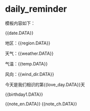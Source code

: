 # daily_reminder

模板内容如下：

{{date.DATA}} 

地区：{{region.DATA}} 

天气：{{weather.DATA}} 

气温：{{temp.DATA}} 

风向：{{wind_dir.DATA}} 

今天是我们相识的第{{love_day.DATA}}天 

{{birthday1.DATA}} 

{{note_en.DATA}} 
{{note_ch.DATA}}

